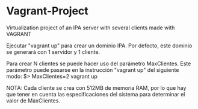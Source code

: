 # Vagrant-Project
Virtualization project of an IPA server with several clients made with VAGRANT 

Ejecutar "vagrant up" para crear un dominio IPA. Por defecto, este dominio se generará con 1 servidor y 1 cliente.

Para crear N clientes se puede hacer uso del parámetro MaxClientes.
Este parámetro puede pasarse en la instrucción "vagrant up" del siguiente modo:
$> MaxClientes=2 vagrant up

NOTA: Cada cliente se crea con 512MB de memoria RAM, por lo que hay que tener en cuenta las especificaciones del sistema para determinar el valor de MaxClientes.


